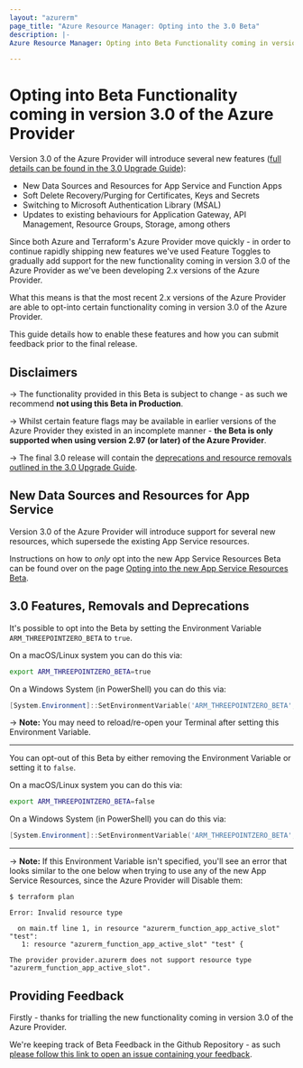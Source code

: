 ```yaml
---
layout: "azurerm"
page_title: "Azure Resource Manager: Opting into the 3.0 Beta"
description: |-
Azure Resource Manager: Opting into Beta Functionality coming in version 3.0 of the Azure Provider

---
```


# Opting into Beta Functionality coming in version 3.0 of the Azure Provider

Version 3.0 of the Azure Provider will introduce several new features ([full details can be found in the 3.0 Upgrade Guide](/docs/providers/azurerm/guides/3.0-upgrade-guide.html)):

- New Data Sources and Resources for App Service and Function Apps
- Soft Delete Recovery/Purging for Certificates, Keys and Secrets
- Switching to Microsoft Authentication Library (MSAL)
- Updates to existing behaviours for Application Gateway, API Management, Resource Groups, Storage, among others

Since both Azure and Terraform's Azure Provider move quickly - in order to continue rapidly shipping new features we've used Feature Toggles to gradually add support for the new functionality coming in version 3.0 of the Azure Provider as we've been developing 2.x versions of the Azure Provider.

What this means is that the most recent 2.x versions of the Azure Provider are able to opt-into certain functionality coming in version 3.0 of the Azure Provider.

This guide details how to enable these features and how you can submit feedback prior to the final release.

## Disclaimers

-> The functionality provided in this Beta is subject to change - as such we recommend **not using this Beta in Production**.

-> Whilst certain feature flags may be available in earlier versions of the Azure Provider they existed in an incomplete manner - **the Beta is only supported when using version 2.97 (or later) of the Azure Provider**.

-> The final 3.0 release will contain the [deprecations and resource removals outlined in the 3.0 Upgrade Guide](https://registry.terraform.io/providers/hashicorp/azurerm/latest/docs/guides/3.0-upgrade-guide).

## New Data Sources and Resources for App Service

Version 3.0 of the Azure Provider will introduce support for several new resources, which supersede the existing App Service resources.

Instructions on how to *only* opt into the new App Service Resources Beta can be found over on the page [Opting into the new App Service Resources Beta](https://registry.terraform.io/providers/hashicorp/azurerm/latest/docs/guides/3.0-app-service-beta).

## 3.0 Features, Removals and Deprecations 

It's possible to opt into the Beta by setting the Environment Variable `ARM_THREEPOINTZERO_BETA` to `true`.

On a macOS/Linux system you can do this via:

```bash
export ARM_THREEPOINTZERO_BETA=true
```

On a Windows System (in PowerShell) you can do this via:

```powershell
[System.Environment]::SetEnvironmentVariable('ARM_THREEPOINTZERO_BETA', 'true', [System.EnvironmentVariableTarget]::User)
```

-> **Note:** You may need to reload/re-open your Terminal after setting this Environment Variable.

---

You can opt-out of this Beta by either removing the Environment Variable or setting it to `false`.

On a macOS/Linux system you can do this via:

```bash
export ARM_THREEPOINTZERO_BETA=false
```

On a Windows System (in PowerShell) you can do this via:

```powershell
[System.Environment]::SetEnvironmentVariable('ARM_THREEPOINTZERO_BETA', 'false', [System.EnvironmentVariableTarget]::User)
```

---

-> **Note:** If this Environment Variable isn't specified, you'll see an error that looks similar to the one below when trying to use any of the new App Service Resources, since the Azure Provider will Disable them:

```
$ terraform plan

Error: Invalid resource type

  on main.tf line 1, in resource "azurerm_function_app_active_slot" "test":
   1: resource "azurerm_function_app_active_slot" "test" {

The provider provider.azurerm does not support resource type
"azurerm_function_app_active_slot".
```

## Providing Feedback

Firstly - thanks for trialling the new functionality coming in version 3.0 of the Azure Provider.

We're keeping track of Beta Feedback in the Github Repository - as such [please follow this link to open an issue containing your feedback](https://github.com/terraform-providers/terraform-provider-azurerm/issues/new?template=Beta_Feedback.md).
